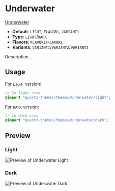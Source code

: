 # Underwater

[Underwater](https://github.com/Seniblue)

- **Default**: `LIGHT`, `FLAVOR1`, `VARIANT1`
- **Type**: `LIGHT`/`DARK`
- **Flavors**: `FLAVOR1`/`FLAVOR2`
- **Variants**: `VARIANT1`/`VARIANT2`/`VARIANT3`

Description...

## Usage

For `LIGHT` version:

```scss
// In light.scss
@import "quartz-themes/themes/underwater/light";
```

For `DARK` version:

```scss
// In dark.scss
@import "quartz-themes/themes/underwater/dark";
```

## Preview

### Light

![Preview of Underwater Light](preview-light.png)

### Dark

![Preview of Underwater Dark](preview-dark.png)
